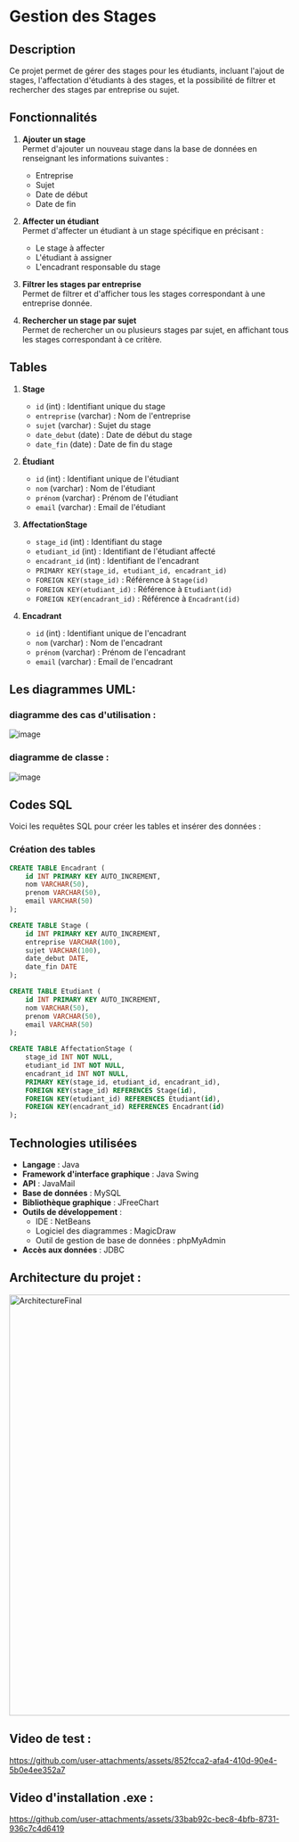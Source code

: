 # Gestion des Stages

## Description
Ce projet permet de gérer des stages pour les étudiants, incluant l'ajout de stages, l'affectation d'étudiants à des stages, et la possibilité de filtrer et rechercher des stages par entreprise ou sujet.
## Fonctionnalités

1. **Ajouter un stage**  
   Permet d'ajouter un nouveau stage dans la base de données en renseignant les informations suivantes :  
   - Entreprise  
   - Sujet  
   - Date de début  
   - Date de fin  

2. **Affecter un étudiant**  
   Permet d'affecter un étudiant à un stage spécifique en précisant :  
   - Le stage à affecter  
   - L'étudiant à assigner  
   - L'encadrant responsable du stage  

3. **Filtrer les stages par entreprise**  
   Permet de filtrer et d'afficher tous les stages correspondant à une entreprise donnée.

4. **Rechercher un stage par sujet**  
   Permet de rechercher un ou plusieurs stages par sujet, en affichant tous les stages correspondant à ce critère.

## Tables

1. **Stage**
   - `id` (int) : Identifiant unique du stage
   - `entreprise` (varchar) : Nom de l'entreprise
   - `sujet` (varchar) : Sujet du stage
   - `date_debut` (date) : Date de début du stage
   - `date_fin` (date) : Date de fin du stage

2. **Étudiant**
   - `id` (int) : Identifiant unique de l'étudiant
   - `nom` (varchar) : Nom de l'étudiant
   - `prénom` (varchar) : Prénom de l'étudiant
   - `email` (varchar) : Email de l'étudiant

3. **AffectationStage**
   - `stage_id` (int) : Identifiant du stage
   - `etudiant_id` (int) : Identifiant de l'étudiant affecté
   - `encadrant_id` (int) : Identifiant de l'encadrant
   - `PRIMARY KEY(stage_id, etudiant_id, encadrant_id)`
   - `FOREIGN KEY(stage_id)` : Référence à `Stage(id)`
   - `FOREIGN KEY(etudiant_id)` : Référence à `Etudiant(id)`
   - `FOREIGN KEY(encadrant_id)` : Référence à `Encadrant(id)`

4. **Encadrant**
   - `id` (int) : Identifiant unique de l'encadrant
   - `nom` (varchar) : Nom de l'encadrant
   - `prénom` (varchar) : Prénom de l'encadrant
   - `email` (varchar) : Email de l'encadrant
## Les diagrammes UML:
 ### diagramme des cas d'utilisation :
 ![image](https://github.com/user-attachments/assets/3aef68e0-d15b-4f09-9f4a-4c65d86f3dc9)
 ### diagramme de classe :
 ![image](https://github.com/user-attachments/assets/c4186cd8-7c6d-46b6-a563-bd2adbebdc5c)

## Codes SQL

Voici les requêtes SQL pour créer les tables et insérer des données :

### Création des tables
```sql
CREATE TABLE Encadrant (
    id INT PRIMARY KEY AUTO_INCREMENT,
    nom VARCHAR(50),
    prenom VARCHAR(50),
    email VARCHAR(50)
);

CREATE TABLE Stage (
    id INT PRIMARY KEY AUTO_INCREMENT,
    entreprise VARCHAR(100),
    sujet VARCHAR(100),
    date_debut DATE,
    date_fin DATE
);

CREATE TABLE Etudiant (
    id INT PRIMARY KEY AUTO_INCREMENT,
    nom VARCHAR(50),
    prenom VARCHAR(50),
    email VARCHAR(50)
);

CREATE TABLE AffectationStage (
    stage_id INT NOT NULL,
    etudiant_id INT NOT NULL,
    encadrant_id INT NOT NULL,
    PRIMARY KEY(stage_id, etudiant_id, encadrant_id),
    FOREIGN KEY(stage_id) REFERENCES Stage(id),
    FOREIGN KEY(etudiant_id) REFERENCES Etudiant(id),
    FOREIGN KEY(encadrant_id) REFERENCES Encadrant(id)
);
```
## Technologies utilisées
- **Langage** : Java
- **Framework d'interface graphique** : Java Swing
- **API** : JavaMail
- **Base de données** : MySQL
- **Bibliothèque graphique** : JFreeChart
- **Outils de développement** :
  - IDE : NetBeans
  - Logiciel des diagrammes : MagicDraw
  - Outil de gestion de base de données : phpMyAdmin
- **Accès aux données** : JDBC
## Architecture du projet :
<img width="755" alt="ArchitectureFinal" src="https://github.com/user-attachments/assets/910e43e0-4322-41ba-9c5b-545aa980f90b" />


## Video de test :

https://github.com/user-attachments/assets/852fcca2-afa4-410d-90e4-5b0e4ee352a7

## Video d'installation .exe :

https://github.com/user-attachments/assets/33bab92c-bec8-4bfb-8731-936c7c4d6419


